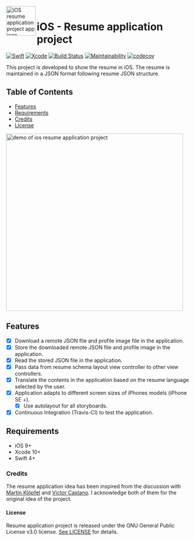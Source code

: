 <img align="left" width="80" height="80" src="https://raw.githubusercontent.com/akarsh/akarsh-seggemu-resume/master/akarsh%20seggemu%20resume/Assets/Assets.xcassets/AppIcon.appiconset/Icon-App-60x60%403x.png" alt="iOS resume application project app icon">

# iOS - Resume application project

[![Swift](https://img.shields.io/badge/Swift-4.2-orange.svg)](https://swift.org)
[![Xcode](https://img.shields.io/badge/Xcode-10.0-blue.svg)](https://developer.apple.com/xcode)
[![Build Status](https://travis-ci.com/akarsh/ios-akarsh-seggemu-resume.svg?branch=master)](https://travis-ci.com/akarsh/ios-akarsh-seggemu-resume)
[![Maintainability](https://api.codeclimate.com/v1/badges/1e33a56e35ad20e93206/maintainability)](https://codeclimate.com/github/akarsh/ios-akarsh-seggemu-resume/maintainability)
[![codecov](https://codecov.io/gh/akarsh/ios-akarsh-seggemu-resume/branch/master/graph/badge.svg)](https://codecov.io/gh/akarsh/ios-akarsh-seggemu-resume)

This project is developed to show the resume in iOS.
The resume is maintained in a JSON format following resume JSON structure.

## Table of Contents

- [Features](#features)
- [Requirements](#requirements)
- [Credits](#credits)
- [License](#license)

<img height="480" src="Images/demoOfiOSapp.gif" alt="demo of ios resume application project">

## Features

- [x] Download a remote JSON file and profile image file in the application.
- [x] Store the downloaded remote JSON file and profile image in the application.
- [x] Read the stored JSON file in the application.
- [x] Pass data from resume schema layout view controller to other view controllers.
- [x] Translate the contents in the application based on the resume language selected by the user.
- [x] Application adapts to different screen sizes of iPhones models (iPhone SE +).
    - [x] Use autolayout for all storyboards.
- [x] Continuous Integration (Travis-CI) to test the application.

## Requirements

- iOS 9+
- Xcode 10+
- Swift 4+

### Credits

The resume application idea has been inspired from the discussion with [Martin Klöpfel](https://github.com/mr-casual) and [Victor Castano](https://github.com/Victorcstn). I acknowledge both of them for the original idea of the project.

#### License

Resume application project is released under the GNU General Public License v3.0 license. [See LICENSE](https://github.com/akarsh/akarsh-seggemu-resume/blob/master/LICENSE) for details.
